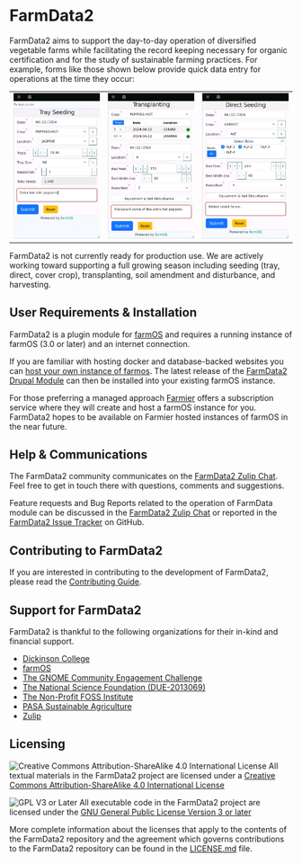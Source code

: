 # FarmData2

FarmData2 aims to support the day-to-day operation of diversified vegetable farms while facilitating the record keeping necessary for organic certification and for the study of sustainable farming practices. For example, forms like those shown below provide quick data entry for operations at the time they occur:

<table border=0>
  <tr>
    <td>
      <a href="docs/images/TraySeeding.jpg"><img src="docs/images/TraySeeding.jpg" alt="The Tray Seeding Form" width="200" /></a>
    </td>
    <td>
      <a href="docs/images/Transplanting.jpg"><img src="docs/images/Transplanting.jpg" alt="The Transplanting Form" width="200" /></a>
    </td>
    <td>
      <a href="docs/images/DirectSeeding.jpg"><img src="docs/images/DirectSeeding.jpg" alt="The Direct Seeding Form" width="200" /></a>
    </td>
  </tr>
</table>

FarmData2 is not currently ready for production use. We are actively working toward supporting a full growing season including seeding (tray, direct, cover crop), transplanting, soil amendment and disturbance, and harvesting.

## User Requirements & Installation

FarmData2 is a plugin module for [farmOS](https://www.drupal.org/project/farm) and requires a running instance of farmOS (3.0 or later) and an internet connection.

If you are familiar with hosting docker and database-backed websites you can [host your own instance of farmos](https://farmos.org/hosting/install/). The latest release of the [FarmData2 Drupal Module](https://www.drupal.org/project/farmdata2) can then be installed into your existing farmOS instance.

For those preferring a managed approach [Farmier](https://farmier.com/) offers a subscription service where they will create and host a farmOS instance for you. FarmData2 hopes to be available on Farmier hosted instances of farmOS in the near future.

## Help & Communications

The FarmData2 community communicates on the [FarmData2 Zulip Chat](https://farmdata2.zulipchat.com). Feel free to get in touch there with questions, comments and suggestions.

Feature requests and Bug Reports related to the operation of FarmData module can be discussed in the [FarmData2 Zulip Chat](https://farmdata2.zulipchat.com) or reported in the [FarmData2 Issue Tracker](https://github.com/FarmData2/FarmData2/issues) on GitHub.

## Contributing to FarmData2

If you are interested in contributing to the development of FarmData2, please read the [Contributing Guide](CONTRIBUTING.md).

## Support for FarmData2

FarmData2 is thankful to the following organizations for their in-kind and financial support.

- [Dickinson College](https://www.dickinson.edu/)
- [farmOS](https://farmos.org/)
- [The GNOME Community Engagement Challenge](https://www.gnome.org/challenge/)
- [The National Science Foundation (DUE-2013069)](https://www.nsf.gov/awardsearch/showAward?AWD_ID=2013069)
- [The Non-Profit FOSS Institute](https://npfi.org/)
- [PASA Sustainable Agriculture](https://pasafarming.org/)
- [Zulip](https://zulip.com)

## Licensing

![Creative Commons Attribution-ShareAlike 4.0 International License](https://i.creativecommons.org/l/by-sa/4.0/88x31.png 'Creative Commons License') All textual materials in the FarmData2 project are licensed under a [Creative Commons Attribution-ShareAlike 4.0 International License](http://creativecommons.org/licenses/by-sa/4.0/)

![GPL V3 or Later](https://www.gnu.org/graphics/gplv3-or-later-sm.png 'GPL V3 or later') All executable code in the FarmData2 project are licensed under the [GNU General Public License Version 3 or later](https://www.gnu.org/licenses/gpl.txt)

More complete information about the licenses that apply to the contents of the FarmData2 repository and the agreement which governs contributions to the FarmData2 repository can be found in the [LICENSE.md](LICENSE.md) file.
